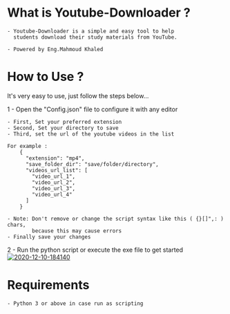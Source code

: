 # What is Youtube-Downloader ?

    - Youtube-Downloader is a simple and easy tool to help
      students download their study materials from YouTube.
      
    - Powered by Eng.Mahmoud Khaled

# How to Use ?

It's very easy to use, just follow the steps below...

1 - Open the "Config.json" file to configure it with any editor

    - First, Set your preferred extension
    - Second, Set your directory to save
    - Third, set the url of the youtube videos in the list
    
    For example :
        {
          "extension": "mp4",
          "save_folder_dir": "save/folder/directory",
          "videos_url_list": [
            "video_url_1",
            "video_url_2",
            "video_url_3",
            "video_url_4"
          ]
        }
        
    - Note: Don't remove or change the script syntax like this ( {}[]",: ) chars,
            because this may cause errors
    - Finally save your changes
    
2 - Run the python script or execute the exe file to get started
<a href="https://ibb.co/mvsZj4d"><img src="https://i.ibb.co/bHhw0XY/2020-12-10-184140.png" alt="2020-12-10-184140" border="0"></a>

# Requirements
    - Python 3 or above in case run as scripting

